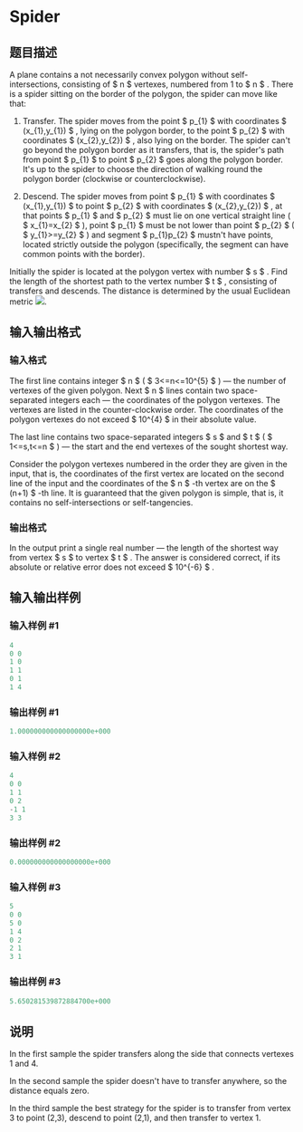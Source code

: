 # Spider

## 题目描述

A plane contains a not necessarily convex polygon without self-intersections, consisting of $ n $ vertexes, numbered from 1 to $ n $ . There is a spider sitting on the border of the polygon, the spider can move like that:

1. Transfer. The spider moves from the point $ p_{1} $ with coordinates $ (x_{1},y_{1}) $ , lying on the polygon border, to the point $ p_{2} $ with coordinates $ (x_{2},y_{2}) $ , also lying on the border. The spider can't go beyond the polygon border as it transfers, that is, the spider's path from point $ p_{1} $ to point $ p_{2} $ goes along the polygon border. It's up to the spider to choose the direction of walking round the polygon border (clockwise or counterclockwise).

2. Descend. The spider moves from point $ p_{1} $ with coordinates $ (x_{1},y_{1}) $ to point $ p_{2} $ with coordinates $ (x_{2},y_{2}) $ , at that points $ p_{1} $ and $ p_{2} $ must lie on one vertical straight line ( $ x_{1}=x_{2} $ ), point $ p_{1} $ must be not lower than point $ p_{2} $ ( $ y_{1}>=y_{2} $ ) and segment $ p_{1}p_{2} $ mustn't have points, located strictly outside the polygon (specifically, the segment can have common points with the border).

Initially the spider is located at the polygon vertex with number $ s $ . Find the length of the shortest path to the vertex number $ t $ , consisting of transfers and descends. The distance is determined by the usual Euclidean metric ![](https://cdn.luogu.com.cn/upload/vjudge_pic/CF223D/d3ce90fe413df39b4f0232d7dab269112efea291.png).

## 输入输出格式

### 输入格式

The first line contains integer $ n $ ( $ 3<=n<=10^{5} $ ) — the number of vertexes of the given polygon. Next $ n $ lines contain two space-separated integers each — the coordinates of the polygon vertexes. The vertexes are listed in the counter-clockwise order. The coordinates of the polygon vertexes do not exceed $ 10^{4} $ in their absolute value.

The last line contains two space-separated integers $ s $ and $ t $ ( $ 1<=s,t<=n $ ) — the start and the end vertexes of the sought shortest way.

Consider the polygon vertexes numbered in the order they are given in the input, that is, the coordinates of the first vertex are located on the second line of the input and the coordinates of the $ n $ -th vertex are on the $ (n+1) $ -th line. It is guaranteed that the given polygon is simple, that is, it contains no self-intersections or self-tangencies.

### 输出格式

In the output print a single real number — the length of the shortest way from vertex $ s $ to vertex $ t $ . The answer is considered correct, if its absolute or relative error does not exceed $ 10^{-6} $ .

## 输入输出样例

### 输入样例 #1

```cpp
4
0 0
1 0
1 1
0 1
1 4

```
### 输出样例 #1

```cpp
1.000000000000000000e+000

```
### 输入样例 #2

```cpp
4
0 0
1 1
0 2
-1 1
3 3

```
### 输出样例 #2

```cpp
0.000000000000000000e+000

```
### 输入样例 #3

```cpp
5
0 0
5 0
1 4
0 2
2 1
3 1

```
### 输出样例 #3

```cpp
5.650281539872884700e+000

```
## 说明

In the first sample the spider transfers along the side that connects vertexes 1 and 4.

In the second sample the spider doesn't have to transfer anywhere, so the distance equals zero.

In the third sample the best strategy for the spider is to transfer from vertex 3 to point (2,3), descend to point (2,1), and then transfer to vertex 1.

